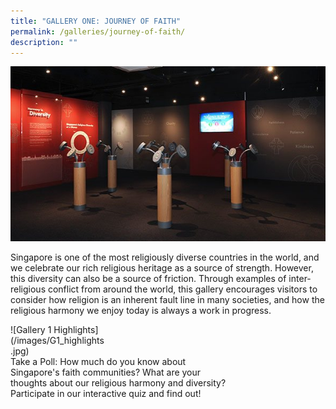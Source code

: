 ```yaml
---
title: "GALLERY ONE: JOURNEY OF FAITH"
permalink: /galleries/journey-of-faith/
description: ""
---
```

![GALLERY ONE: JOURNEY OF FAITH](/images/G1_1.jpg)

Singapore is one of the most religiously diverse countries in the world, and we celebrate our rich religious heritage as a source of strength. However, this diversity can also be a source of friction. Through examples of inter-religious conflict from around the world, this gallery encourages visitors to consider how religion is an inherent fault line in many societies, and how the religious harmony we enjoy today is always a work in progress.

<div style="width: 100%;">
<div style="width: 30%">
![Gallery 1 Highlights](/images/G1_highlights.jpg)
</div>
<div style="width: 70%">
Take a Poll: How much do you know about Singapore's faith communities? What are your thoughts about our religious harmony and diversity? Participate in our interactive quiz and find out!
</div>
</div>